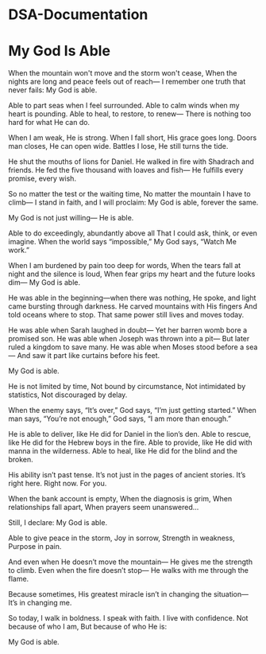 # DSA-Documentation

#  My God Is Able

When the mountain won't move and the storm won't cease,
When the nights are long and peace feels out of reach—
I remember one truth that never fails:
My God is able.

Able to part seas when I feel surrounded.
Able to calm winds when my heart is pounding.
Able to heal, to restore, to renew—
There is nothing too hard for what He can do.

When I am weak, He is strong.
When I fall short, His grace goes long.
Doors man closes, He can open wide.
Battles I lose, He still turns the tide.

He shut the mouths of lions for Daniel.
He walked in fire with Shadrach and friends.
He fed the five thousand with loaves and fish—
He fulfills every promise, every wish.

So no matter the test or the waiting time,
No matter the mountain I have to climb—
I stand in faith, and I will proclaim:
My God is able, forever the same.


My God is not just willing—
He is able.

Able to do exceedingly, abundantly above all
That I could ask, think, or even imagine.
When the world says “impossible,”
My God says, “Watch Me work.”

When I am burdened by pain too deep for words,
When the tears fall at night and the silence is loud,
When fear grips my heart and the future looks dim—
My God is able.

He was able in the beginning—when there was nothing,
He spoke, and light came bursting through darkness.
He carved mountains with His fingers
And told oceans where to stop.
That same power still lives and moves today.

He was able when Sarah laughed in doubt—
Yet her barren womb bore a promised son.
He was able when Joseph was thrown into a pit—
But later ruled a kingdom to save many.
He was able when Moses stood before a sea—
And saw it part like curtains before his feet.

My God is able.

He is not limited by time,
Not bound by circumstance,
Not intimidated by statistics,
Not discouraged by delay.

When the enemy says, “It’s over,”
God says, “I’m just getting started.”
When man says, “You’re not enough,”
God says, “I am more than enough.”

He is able to deliver, like He did for Daniel in the lion’s den.
Able to rescue, like He did for the Hebrew boys in the fire.
Able to provide, like He did with manna in the wilderness.
Able to heal, like He did for the blind and the broken.

His ability isn’t past tense.
It’s not just in the pages of ancient stories.
It’s right here. Right now. For you.

When the bank account is empty,
When the diagnosis is grim,
When relationships fall apart,
When prayers seem unanswered…

Still, I declare:
My God is able.

Able to give peace in the storm,
Joy in sorrow,
Strength in weakness,
Purpose in pain.

And even when He doesn’t move the mountain—
He gives me the strength to climb.
Even when the fire doesn’t stop—
He walks with me through the flame.

Because sometimes,
His greatest miracle isn’t in changing the situation—
It’s in changing me.

So today, I walk in boldness.
I speak with faith.
I live with confidence.
Not because of who I am,
But because of who He is:

My God is able.

